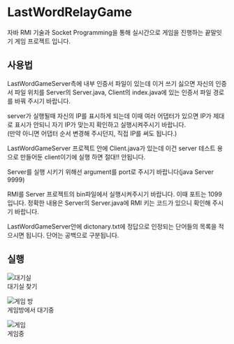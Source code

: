 # LastWordRelayGame

자바 RMI 기술과 Socket Programming을 통해 실시간으로 게임을 진행하는 끝말잇기 게임 프로젝트 입니다.


## 사용법
LastWordGameServer측에 내부 인증서 파일이 있는데 이거 쓰기 싫으면 자신의 인증서 파일 위치를 Server의 Server.java, Client의 index.java에 있는 인증서 파일 경로를 바꿔 주시기 바랍니다.   

server가 실행될때 자신의 IP를 표시하게 되는데 이때 여러 어댑터가 있으면 IP가 제대로 표시가 안되니 자기 IP가 맞는지 확인하고 실행시켜주시기 바랍니다.   
(만약 아니면 어댑터 순서 변경해 주시던지, 직접 IP를 써도 됩니다.)

LastWordGameServer 프로젝트 안에 Client.java가 있는데 이건 server 테스트 용으로 만들어둔 client이기에 실행 하면 절대!! 안됩니다.   

Server를 실행 시키기 위해선 argument를 port로 주시기 바랍니다(java Server 9999)   

RMI를 Server 프로젝트의 bin파일에서 실행시켜주시기 바랍니다. 이때 포트는 1099입니다. 정확한 내용은 Server의 Server.java에 RMI 키는 코드가 있으니 확인해 주시기 바랍니다. 

LastWordGameServer안에 dictonary.txt에 정답으로 인정되는 단어들의 목록을 적으시면 됩니다. 단어는 공백으로 구분됩니다.

## 실행

![대기실](https://user-images.githubusercontent.com/25100166/106236961-3108f900-6241-11eb-8e17-b6941410a1f0.png)   
대기실 찾기

![게임 방](https://user-images.githubusercontent.com/25100166/106236959-30706280-6241-11eb-9488-d6840d3ce906.png)   
게임방에서 대기중

![게임](https://user-images.githubusercontent.com/25100166/106236957-2f3f3580-6241-11eb-82ed-198b1be2d697.png)   
게임중 
